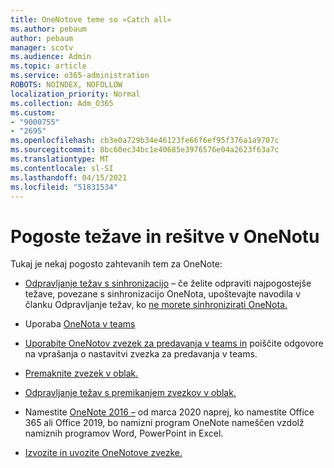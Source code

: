 ```yaml
---
title: OneNotove teme so »Catch all«
ms.author: pebaum
author: pebaum
manager: scotv
ms.audience: Admin
ms.topic: article
ms.service: o365-administration
ROBOTS: NOINDEX, NOFOLLOW
localization_priority: Normal
ms.collection: Adm_O365
ms.custom:
- "9000755"
- "2695"
ms.openlocfilehash: cb3e0a729b34e46123fe66f6ef95f376a1a9707c
ms.sourcegitcommit: 8bc60ec34bc1e40685e3976576e04a2623f63a7c
ms.translationtype: MT
ms.contentlocale: sl-SI
ms.lasthandoff: 04/15/2021
ms.locfileid: "51831534"
---
```

# <a name="common-issues-and-resolutions-with-onenote"></a>Pogoste težave in rešitve v OneNotu

Tukaj je nekaj pogosto zahtevanih tem za OneNote:

- [Odpravljanje težav s sinhronizacijo](https://support.office.com/article/299495ef-66d1-448f-90c1-b785a6968d45) – če želite odpraviti najpogostejše težave, povezane s sinhronizacijo OneNota, upoštevajte navodila v članku Odpravljanje težav, ko [ne morete sinhronizirati OneNota.](https://support.office.com/article/Fix-issues-when-you-can-t-sync-OneNote-299495ef-66d1-448f-90c1-b785a6968d45)

- Uporaba [OneNota v teams](https://support.microsoft.com/office/0ec78cc3-ba3b-4279-a88e-aa40af9865c2) 

- [Uporabite OneNotov zvezek za predavanja v teams in](https://support.office.com/article/bd77f11f-27cd-4d41-bfbd-2b11799f1440) poiščite odgovore na vprašanja o nastavitvi zvezka za predavanja v teams.

- [Premaknite zvezek v oblak.](https://support.office.com/article/d5c28b91-7b9c-45be-8f0c-529bdbba019a)

- [Odpravljanje težav s premikanjem zvezkov v oblak.](https://support.office.com/article/70528107-11dc-4f3f-b695-b150059dfd78)

- Namestite [OneNote 2016 –](https://support.office.com/article/c08068d8-b517-4464-9ff2-132cb9c45c08) od marca 2020 naprej, ko namestite Office 365 ali Office 2019, bo namizni program OneNote nameščen vzdolž namiznih programov Word, PowerPoint in Excel.

- [Izvozite in uvozite OneNotove zvezke.](https://support.office.com/article/a4b60da5-8f33-464e-b1ba-b95ce540f309)
